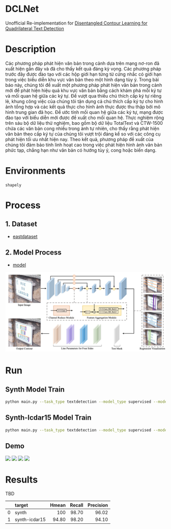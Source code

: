 # DCLNet
Unofficial Re-implementation for [Disentangled Contour Learning for Quadrilateral Text Detection](https://openaccess.thecvf.com/content/WACV2021/papers/Bi_Disentangled_Contour_Learning_for_Quadrilateral_Text_Detection_WACV_2021_paper.pdf)

# Description

Các phương pháp phát hiện văn bản trong cảnh dựa trên mạng
nơ-ron đã xuất hiện gần đây và đã cho thấy kết quả đáng
kỳ vọng. Các phương pháp trước đây được đào tạo với các hộp giới hạn từng từ cứng nhắc có giới hạn trong việc biểu diễn khu vực văn bản theo một hình dạng tùy ý. Trong bài báo này, chúng tôi đề xuất một phương pháp phát hiện văn bản trong cảnh mới để phát hiện hiệu quả khu vực văn bản bằng cách khám phá mỗi ký tự và mối quan hệ giữa các ký tự. Để vượt qua thiếu chú thích cấp ký tự riêng lẻ, khung công việc của chúng tôi tận dụng cả chú thích cấp ký tự cho hình ảnh tổng hợp và các kết quả thực cho hình ảnh thực được thu thập bởi mô hình trung gian đã học. Để ước tính mối quan hệ giữa các ký tự, mạng được đào tạo với biểu diễn mới được đề xuất cho mối quan hệ. Thực nghiệm rộng trên sáu bộ dữ liệu thử nghiệm, bao gồm bộ dữ liệu TotalText và CTW-1500 chứa các văn bản cong nhiều trong ảnh tự nhiên, cho thấy rằng phát hiện văn bản theo cấp ký tự của chúng tôi vượt trội đáng kể so với các công cụ phát hiện tối ưu nhất hiện nay. Theo kết quả, phương pháp đề xuất của chúng tôi đảm bảo tính linh hoạt cao trong việc phát hiện hình ảnh văn bản phức tạp, chẳng hạn như văn bản có hướng tùy ý, cong hoặc biến dạng.

# Environments

```
shapely
```


# Process

## 1. Dataset

- [eastdataset](https://github.com/pntrungbk15/TNVision/blob/main/tasks/textdetection/supervised/models/dclnet/data/dataset.py)


## 2. Model Process 

- [model](https://github.com/pntrungbk15/TNVision/blob/main/tasks/textdetection/supervised/models/dclnet/model/dclnet.py)

<p align='center'>
    <img width='1500' src='assets/dclnet.png'>
</p>

# Run

## Synth Model Train 

```bash
python main.py --task_type textdetection --model_type supervised --model_name dclnet --yaml_config configs/textdetection/supervised/dclnet/synth.yaml
```

## Synth-Icdar15 Model Train 

```bash
python main.py --task_type textdetection --model_type supervised --model_name dclnet --yaml_config configs/textdetection/supervised/dclnet/icdar15.yaml
```

## Demo

![](assets/1.png)
![](assets/2.png)
![](assets/3.png)
![](assets/4.png)

# Results

TBD

|    | target           |   Hmean       |        Recall |     Precision |
|---:|:-----------------|--------------:|--------------:|--------------:|
|  0 | synth            |         100   |         98.70 |         96.02 |
|  1 | synth-icdar15    |         94.80 |         98.20 |         94.10 |
